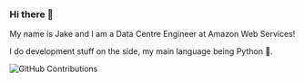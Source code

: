 ### Hi there 👋

My name is Jake and I am a Data Centre Engineer at Amazon Web Services!

I do development stuff on the side, my main language being Python :snake:.

![GitHub Contributions](https://github-readme-activity-graph.cyclic.app/graph?username=jakeoliverlee&theme=react)




<!--
**jakeoliverlee/jakeoliverlee** is a ✨ _special_ ✨ repository because its `README.md` (this file) appears on your GitHub profile.

Here are some ideas to get you started:

- 
- 🌱 I’m currently learning ...
- 👯 I’m looking to collaborate on ...
- 🤔 I’m looking for help with ...
- 💬 Ask me about ...
- 📫 How to reach me: ...
- 😄 Pronouns: ...
- ⚡ Fun fact: ...
-->

